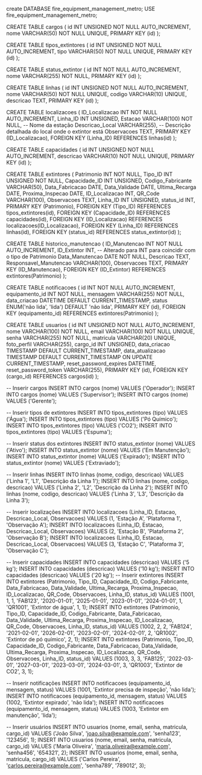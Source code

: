 create DATABASE fire_equipment_management_metro;
USE fire_equipment_management_metro;

CREATE TABLE cargos (
    id INT UNSIGNED NOT NULL AUTO_INCREMENT,
    nome VARCHAR(50) NOT NULL UNIQUE,
    PRIMARY KEY (id)
);

CREATE TABLE tipos_extintores (
    id INT UNSIGNED NOT NULL AUTO_INCREMENT,
    tipo VARCHAR(50) NOT NULL UNIQUE,
    PRIMARY KEY (id)
);

CREATE TABLE status_extintor (
    id INT NOT NULL AUTO_INCREMENT,
    nome VARCHAR(255) NOT NULL,
    PRIMARY KEY (id)
);

CREATE TABLE linhas (
    id INT UNSIGNED NOT NULL AUTO_INCREMENT,
    nome VARCHAR(50) NOT NULL UNIQUE,
    codigo VARCHAR(10) UNIQUE,
    descricao TEXT,
    PRIMARY KEY (id)
);

CREATE TABLE localizacoes (
    ID_Localizacao INT NOT NULL AUTO_INCREMENT,
    Linha_ID INT UNSIGNED,
    Estacao VARCHAR(100) NOT NULL,  -- Nome da estação
    Descricao_Local VARCHAR(255),     -- Descrição detalhada do local onde o extintor está
    Observacoes TEXT,
    PRIMARY KEY (ID_Localizacao),
    FOREIGN KEY (Linha_ID) REFERENCES linhas(id)
);

CREATE TABLE capacidades (
    id INT UNSIGNED NOT NULL AUTO_INCREMENT,
    descricao VARCHAR(10) NOT NULL UNIQUE,
    PRIMARY KEY (id)
);

CREATE TABLE extintores (
    Patrimonio INT NOT NULL,
    Tipo_ID INT UNSIGNED NOT NULL,
    Capacidade_ID INT UNSIGNED, 
    Codigo_Fabricante VARCHAR(50),
    Data_Fabricacao DATE,
    Data_Validade DATE,
    Ultima_Recarga DATE,
    Proxima_Inspecao DATE,
    ID_Localizacao INT,
    QR_Code VARCHAR(100),
    Observacoes TEXT,
    Linha_ID INT UNSIGNED,
    status_id INT,
    PRIMARY KEY (Patrimonio),
    FOREIGN KEY (Tipo_ID) REFERENCES tipos_extintores(id),
    FOREIGN KEY (Capacidade_ID) REFERENCES capacidades(id),
    FOREIGN KEY (ID_Localizacao) REFERENCES localizacoes(ID_Localizacao),
    FOREIGN KEY (Linha_ID) REFERENCES linhas(id),
    FOREIGN KEY (status_id) REFERENCES status_extintor(id)
);

CREATE TABLE historico_manutencao (
    ID_Manutencao INT NOT NULL AUTO_INCREMENT,
    ID_Extintor INT,  -- Alterado para INT para coincidir com o tipo de Patrimonio
    Data_Manutencao DATE NOT NULL,
    Descricao TEXT,
    Responsavel_Manutencao VARCHAR(100),
    Observacoes TEXT,
    PRIMARY KEY (ID_Manutencao),
    FOREIGN KEY (ID_Extintor) REFERENCES extintores(Patrimonio)
);

CREATE TABLE notificacoes (
    id INT NOT NULL AUTO_INCREMENT,
    equipamento_id INT NOT NULL,
    mensagem VARCHAR(255) NOT NULL,
    data_criacao DATETIME DEFAULT CURRENT_TIMESTAMP,
    status ENUM('não lida', 'lida') DEFAULT 'não lida',
    PRIMARY KEY (id),
    FOREIGN KEY (equipamento_id) REFERENCES extintores(Patrimonio)
);

CREATE TABLE usuarios (
    id INT UNSIGNED NOT NULL AUTO_INCREMENT,
    nome VARCHAR(100) NOT NULL,
    email VARCHAR(100) NOT NULL UNIQUE,
    senha VARCHAR(255) NOT NULL,
    matricula VARCHAR(20) UNIQUE,
    foto_perfil VARCHAR(255),
    cargo_id INT UNSIGNED,
    data_criacao TIMESTAMP DEFAULT CURRENT_TIMESTAMP,
    data_atualizacao TIMESTAMP DEFAULT CURRENT_TIMESTAMP ON UPDATE CURRENT_TIMESTAMP,
    reset_password_expires DATETIME,
    reset_password_token VARCHAR(255),
    PRIMARY KEY (id),
    FOREIGN KEY (cargo_id) REFERENCES cargos(id)
);



-- Inserir cargos
INSERT INTO cargos (nome) VALUES ('Operador');
INSERT INTO cargos (nome) VALUES ('Supervisor');
INSERT INTO cargos (nome) VALUES ('Gerente');

-- Inserir tipos de extintores
INSERT INTO tipos_extintores (tipo) VALUES ('Água');
INSERT INTO tipos_extintores (tipo) VALUES ('Pó Químico');
INSERT INTO tipos_extintores (tipo) VALUES ('CO2');
INSERT INTO tipos_extintores (tipo) VALUES ('Espuma');

-- Inserir status dos extintores
INSERT INTO status_extintor (nome) VALUES ('Ativo');
INSERT INTO status_extintor (nome) VALUES ('Em Manutenção');
INSERT INTO status_extintor (nome) VALUES ('Expirado');
INSERT INTO status_extintor (nome) VALUES ('Extraviado');

-- Inserir linhas
INSERT INTO linhas (nome, codigo, descricao) VALUES ('Linha 1', 'L1', 'Descrição da Linha 1');
INSERT INTO linhas (nome, codigo, descricao) VALUES ('Linha 2', 'L2', 'Descrição da Linha 2');
INSERT INTO linhas (nome, codigo, descricao) VALUES ('Linha 3', 'L3', 'Descrição da Linha 3');

-- Inserir localizações
INSERT INTO localizacoes (Linha_ID, Estacao, Descricao_Local, Observacoes) VALUES (1, 'Estação A', 'Plataforma 1', 'Observação A');
INSERT INTO localizacoes (Linha_ID, Estacao, Descricao_Local, Observacoes) VALUES (2, 'Estação B', 'Plataforma 2', 'Observação B');
INSERT INTO localizacoes (Linha_ID, Estacao, Descricao_Local, Observacoes) VALUES (3, 'Estação C', 'Plataforma 3', 'Observação C');

-- Inserir capacidades
INSERT INTO capacidades (descricao) VALUES ('5 kg');
INSERT INTO capacidades (descricao) VALUES ('10 kg');
INSERT INTO capacidades (descricao) VALUES ('20 kg');
-- Inserir extintores
INSERT INTO extintores (Patrimonio, Tipo_ID, Capacidade_ID, Codigo_Fabricante, Data_Fabricacao, Data_Validade, Ultima_Recarga, Proxima_Inspecao, ID_Localizacao, QR_Code, Observacoes, Linha_ID, status_id) 
VALUES (1001, 1, 1, 'FAB123', '2020-01-01', '2025-01-01', '2023-01-01', '2024-01-01', 1, 'QR1001', 'Extintor de água', 1, 1);
INSERT INTO extintores (Patrimonio, Tipo_ID, Capacidade_ID, Codigo_Fabricante, Data_Fabricacao, Data_Validade, Ultima_Recarga, Proxima_Inspecao, ID_Localizacao, QR_Code, Observacoes, Linha_ID, status_id) 
VALUES (1002, 2, 2, 'FAB124', '2021-02-01', '2026-02-01', '2023-02-01', '2024-02-01', 2, 'QR1002', 'Extintor de pó químico', 2, 1);
INSERT INTO extintores (Patrimonio, Tipo_ID, Capacidade_ID, Codigo_Fabricante, Data_Fabricacao, Data_Validade, Ultima_Recarga, Proxima_Inspecao, ID_Localizacao, QR_Code, Observacoes, Linha_ID, status_id) 
VALUES (1003, 3, 3, 'FAB125', '2022-03-01', '2027-03-01', '2023-03-01', '2024-03-01', 3, 'QR1003', 'Extintor de CO2', 3, 1);

-- Inserir notificações
INSERT INTO notificacoes (equipamento_id, mensagem, status) VALUES (1001, 'Extintor precisa de inspeção', 'não lida');
INSERT INTO notificacoes (equipamento_id, mensagem, status) VALUES (1002, 'Extintor expirado', 'não lida');
INSERT INTO notificacoes (equipamento_id, mensagem, status) VALUES (1003, 'Extintor em manutenção', 'lida');

-- Inserir usuários
INSERT INTO usuarios (nome, email, senha, matricula, cargo_id) VALUES ('João Silva', 'joao.silva@example.com', 'senha123', '123456', 1);
INSERT INTO usuarios (nome, email, senha, matricula, cargo_id) VALUES ('Maria Oliveira', 'maria.oliveira@example.com', 'senha456', '654321', 2);
INSERT INTO usuarios (nome, email, senha, matricula, cargo_id) VALUES ('Carlos Pereira', 'carlos.pereira@example.com', 'senha789', '789012', 3);